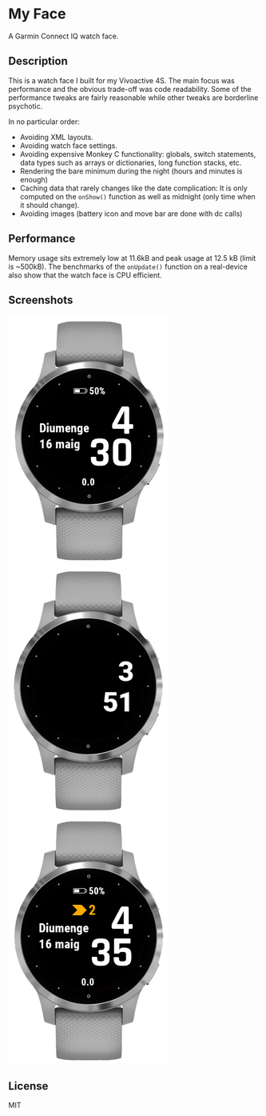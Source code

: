 # My Face

A Garmin Connect IQ watch face.

## Description

This is a watch face I built for my Vivoactive 4S. The main focus was performance and the obvious trade-off was code readability. Some of the performance tweaks are fairly reasonable while other tweaks are borderline psychotic.

In no particular order:

- Avoiding XML layouts.
- Avoiding watch face settings.
- Avoiding expensive Monkey C functionality: globals, switch statements, data types such as arrays or dictionaries, long function stacks, etc.
- Rendering the bare minimum during the night (hours and minutes is enough)
- Caching data that rarely changes like the date complication: It is only computed on the `onShow()` function as well as midnight (only time when it should change).
- Avoiding images (battery icon and move bar are done with dc calls)

## Performance

Memory usage sits extremely low at 11.6kB and peak usage at 12.5 kB (limit is ~500kB). The benchmarks of the `onUpdate()` function on a real-device also show that the watch face is CPU efficient.

## Screenshots

![watch face standard screenshot](https://raw.githubusercontent.com/quelcom/MyFace/master/screens/capture1.png)
![watch face night screenshot](https://raw.githubusercontent.com/quelcom/MyFace/master/screens/capture2.png)
![watch face with activity bar screenshot](https://raw.githubusercontent.com/quelcom/MyFace/master/screens/capture3.png)

## License

MIT
